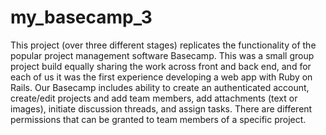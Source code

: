 # my_basecamp_3

This project (over three different stages) replicates the functionality of the popular project management software Basecamp.
This was a small group project build equally sharing the work across front and back end, and for each of us it was the first experience developing a web app with Ruby on Rails.   Our Basecamp includes ability to create an authenticated account, create/edit projects and add team members, add attachments (text or images), initiate discussion threads, and assign tasks.  There are different permissions that can be granted to team members of a specific project.
